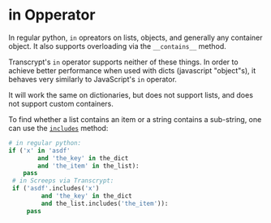 # in Opperator

In regular python, `in` opreators on lists, objects, and generally any container object. It also supports overloading via the `__contains__` method.

Transcrypt's `in` operator supports neither of these things. In order to achieve better performance when used with dicts \(javascript "object"s\), it behaves very similarly to JavaScript's `in` operator.

It will work the same on dictionaries, but does not support lists, and does not support custom containers.

To find whether a list contains an item or a string contains a sub-string, one can use the [`includes`](https://developer.mozilla.org/en-US/docs/Web/JavaScript/Reference/Global_Objects/Array/includes) method:

```python
# in regular python:
if ('x' in 'asdf'
        and 'the_key' in the_dict 
        and 'the_item' in the_list):
    pass
 # in Screeps via Transcrypt:
 if ('asdf'.includes('x')
         and 'the_key' in the_dict
         and the_list.includes('the_item')):
     pass
```


